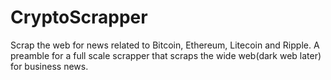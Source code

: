 # CryptoScrapper
Scrap the web for news related to Bitcoin, Ethereum, Litecoin and Ripple. A preamble for a full scale scrapper that scraps the wide web(dark web later) for business news.
